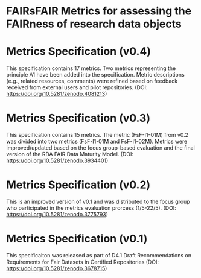 # FAIRsFAIR Metrics for assessing the FAIRness of research data objects

# Metrics Specification (v0.4)
This specification contains 17 metrics. Two metrics representing the principle A1 have been added into the specification. Metric descriptions (e.g., related resources, comments) were refined based on feedback received from external users and pilot repositories.
(DOI: https://doi.org/10.5281/zenodo.4081213)

# Metrics Specification (v0.3)
This specification contains 15 metrics. The metric (FsF-I1-01M) from v0.2 was divided into two metrics (FsF-I1-01M and FsF-I1-02M). Metrics were improved/updated based on the focus group-based evaluation and the final version of the RDA FAIR Data Maturity Model.
(DOI: https://doi.org/10.5281/zenodo.3934401)

# Metrics Specification (v0.2)
This is an improved version of v0.1 and was distributed to the focus group who participated in the metrics evaluation prorcess (1/5-22/5). (DOI: https://doi.org/10.5281/zenodo.3775793)

# Metrics Specification (v0.1)
This specificaiton was released as part of D4.1 Draft Recommendations on Requirements for Fair Datasets in Certified Repositories (DOI: https://doi.org/10.5281/zenodo.3678715)
